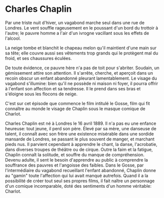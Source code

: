 # Charles Chaplin

Par une triste nuit d'hiver, un vagabond marche seul
dans une rue de Londres. Le vent souffle rageusement
en le poussant d'un bord du trottoir à l'autre;
le pauvre homme a l'air d'un ivrogne vacillant sous les
effets de l'alcool.

La neige tombe et blanchit le chapeau
melon qu'il maintient d'une main sur sa tête;
elle couvre aussi ses vêtements trop grands qui le
protègent mal du froid, et ses chaussures éculées.

De toute évidence, ce pauvre hère n'a pas de toit
pour s'abriter. Soudain, un gémissement attire son attention.
Il s'arrête, cherche, et aperçoit dans un recoin obscur
un enfant abandonné pleurant lamentablement. Le
visage du vagabond s'illumine: bien qu'il ne possède ni
maison ni foyer, il pourra offrir à l'enfant son
affection et sa tendresse. Il le prend dans ses bras
et s'éloigne sous les flocons de neige.

C'est sur cet épisode que commence le film intitulé
le Gosse, film qui fit connaître au monde le visage
de Chaplin sous le masque comique de Charlot.

Charles Chaplin est né à Londres le 16 avril 1889.
Il n'a pas eu une enfance heureuse: tout jeune,
il perd son père. Élevé par sa mère, une danseuse de talent,
il connaît avec son frère une existence misérable dans une sordide
mansarde de Londres, se passant le plus souvent de manger,
et marchant pieds nus. Il parvient cependant à
apprendre le chant, la danse, l'acrobatie, dans diverses
troupes de théâtre ou de cirque. Outre la faim et la fatigue,
Chaplin connaît la solitude, et souffre du manque de compréhension.
Devenu adulte, il sent le besoin d'apprendre au public à
comprendre la souffrance des pauvres et l'angoisse des faibles.
Dans le Gosse, par l'intermédiaire du vagabond recueillant l'enfant
abandonné, Chaplin donne au "gamin" toute l'affection qui lui avait
manqué autrefois. Quand il a la possibilité de créer tout seul
ses propres films, il fait naître un personnage d'un comique incomparable,
doté des sentiments d'un homme véritable: Charlot.
